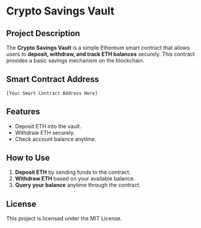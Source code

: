 # Crypto Savings Vault

## Project Description
The **Crypto Savings Vault** is a simple Ethereum smart contract that allows users to **deposit, withdraw, and track ETH balances** securely. This contract provides a basic savings mechanism on the blockchain.

## Smart Contract Address
```
[Your Smart Contract Address Here]
```

## Features
- Deposit ETH into the vault.
- Withdraw ETH securely.
- Check account balance anytime.

## How to Use
1. **Deposit ETH** by sending funds to the contract.
2. **Withdraw ETH** based on your available balance.
3. **Query your balance** anytime through the contract.

## License
This project is licensed under the MIT License.
